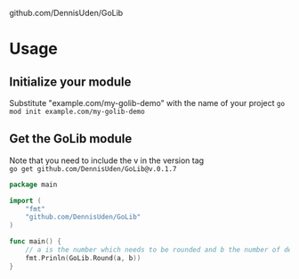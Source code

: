 github.com/DennisUden/GoLib

# Usage #

## Initialize your module ##
Substitute "example.com/my-golib-demo" with the name of your project
```go mod init example.com/my-golib-demo```

## Get the GoLib module ##
Note that you need to include the v in the version tag \
```go get github.com/DennisUden/GoLib@v.0.1.7``` 

```go
package main

import (
    "fmt"
    "github.com/DennisUden/GoLib"
)

func main() {
    // a is the number which needs to be rounded and b the number of decimals
    fmt.Prinln(GoLib.Round(a, b)) 
}
```
